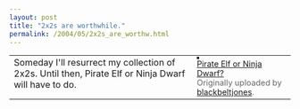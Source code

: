 ```yaml
---
layout: post
title: "2x2s are worthwhile."
permalink: /2004/05/2x2s_are_worthw.html
---
```


<table>	<tr>		<!-- Your Description -->		<td style="vertical-align:top;">Someday I'll resurrect my collection of 2x2s.  Until then, Pirate Elf or Ninja Dwarf will have to do.</td>		<!-- The Image & -->		<!-- Image Title, Uploaded by -->		<td style="padding-left:10px;vertical-align:top;">			<a href="http://www.flickr.com/photo.gne?id=10843"><img src="https://www.flickr.com/photos/10843_m.jpg" alt="" style="border: solid 2px #000000;"></a>  			<br />				<span style="font-size: 90%; color: #666666; margin-top: 0px;">			<a href="http://www.flickr.com/photo.gne?id=10843">Pirate Elf or Ninja Dwarf?</a>			<br />			Originally uploaded by 			<a href="http://www.flickr.com/people/35034345541@N01/">blackbeltjones</a>.			</span>		</td>	</tr></table>


